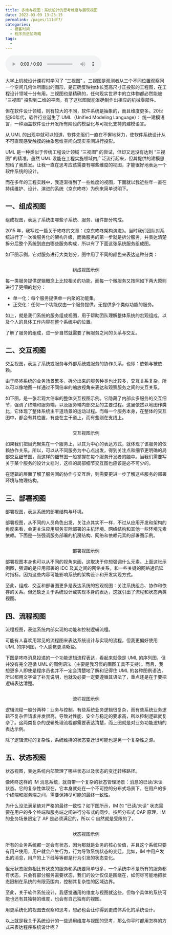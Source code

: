 ```yaml
---
title: 多维与视图：系统设计的思考维度与展现视图
date: 2022-03-09 13:23:15
permalink: /pages/111df7/
categories:
  - 极客时间
  - 程序员进阶攻略
tags:
  - 
---
```

<audio title="07.多维与视图：系统设计的思考维度与展现视图" src="https://static001.geekbang.org/resource/audio/8d/7d/8d1696933921b04510e2452330a9837d.mp3" controls="controls"></audio> 
<p>大学上机械设计课程时学习了 “三视图” 。三视图是观测者从三个不同位置观察同一个空间几何体所画出的图形，是正确反映物体长宽高尺寸正投影的工程图，在工程设计领域十分有用。三视图也是精确的，任何现实世界中的立体物都必然能被 “三视图” 投影到二维的平面，有了这张图就能准确制作出相应的机械零部件。</p>
<p>但在软件设计领域，则有较大的不同，软件系统是抽象的，而且维度更多。20世纪90年代，软件行业诞生了 UML（Unified Modeling Language）： 统一建模语言，一种涵盖软件设计开发所有阶段的模型化与可视化支持的建模语言。</p>
<p>从 UML 的出现中就可以知道，软件先驱们一直在不懈地努力，使软件系统设计从不可直观感受触摸的抽象思维空间向现实空间进行投影。</p>
<p>UML 是一种类似于传统工程设计领域 “三视图” 的尝试，但却又远没有达到 “三视图” 的精准。虽然 UML 没能在工程实施领域内广泛流行起来，但其提供的建模思想给了我启发。让我一直在思考应该需要有哪些维度的视图，才能很好地表达一个软件系统的设计。</p>
<p>而在多年的工程实践中，我逐渐得到了一些维度的视图，下面就以我近些年一直在持续维护、设计、演进的系统（京东咚咚）为例来简单说明下。</p>
<h2>一、组成视图</h2><!-- [[[read_end]]] -->
<p>组成视图，表达了系统由哪些子系统、服务、组件部分构成。</p>
<p>2015 年，我写过一篇关于咚咚的文章：《京东咚咚架构演进》。当时我们团队对系统进行了一次微服务化的架构升级，而微服务的第一步就是拆分服务，并表达清楚拆分后整个系统到底由哪些服务构成，所以有了下面这张系统服务组成图。</p>
<p>如下图示例，它对服务进行大类划分，图中用了不同的颜色来表达这种分类：</p>
<p><img src="https://static001.geekbang.org/resource/image/a0/d9/a075c277981b3e56c347dc05591f18d9.png" alt="" /></p>
<center><span class="reference">组成视图示例</span></center>
<p>每一类服务提供逻辑概念上比较相关的功能，而每一个微服务又按照如下两大原则进行了更细的划分：</p>
<ul>
<li>单一化：每个服务提供单一内聚的功能集。</li>
<li>正交化：任何一个功能仅由一个服务提供，无提供多个类似功能的服务。</li>
</ul>
<p>如上，就是我们系统的服务组成视图，用于帮助团队理解整体系统的宏观组成，以及个人的具体工作内容在整个系统中的位置。</p>
<p>了解了服务的组成，进一步自然就需要了解服务之间的关系与交互。</p>
<h2>二、交互视图</h2>
<p>交互视图，表达了系统或服务与外部系统或服务的协作关系，也即：依赖与被依赖。</p>
<p>由于咚咚系统的业务场景繁多，拆分出来的服务种类也比较多，交互关系复杂。所以可以像地图一样通过不同倍率的缩放视角来表达和观察服务之间的交互关系。</p>
<p>如下图，是一张宏观大倍率的整体交互视图示例。它隐藏了内部众多服务的交互细节，强调了终端和服务端，以及服务端内部交互的主要过程。这里依然以地图作类比，它体现了整体系统主干道场景的运动过程。而每一个服务本身，在整体的交互图中，都会有其位置，有些在主干道上，而有些则在支线上。</p>
<p><img src="https://static001.geekbang.org/resource/image/4b/f4/4bf63fcd735af78c2258c1ddd8cde0f4.png" alt="" /></p>
<center><span class="reference">交互视图示例</span></center>
<p>如果我们把目光聚焦在一个服务上，以其为中心的表达方式，就体现了该服务的依赖协作关系。所以，可以从不同服务为中心点出发，得到关注点和细节更明确的局部交互细节图，而这样的细节图一般掌握在每个服务开发者的脑中。当我们需要写关于某个服务的设计文档时，这样的局部细节交互图也应该是必不可少的。</p>
<p>在逻辑的层面了解了服务间的协作与交互后，则需要更进一步了解这些服务的部署环境与物理结构。</p>
<h2>三、部署视图</h2>
<p>部署视图，表达系统的部署结构与环境。</p>
<p>部署视图，从不同的人员角色出发，关注点其实不一样，不过从应用开发和架构的角度来看，会更关注应用服务实际部署的主机环境、网络结构和其他一些环境元素依赖。下面是一张强调服务部署的机房结构、网络和依赖元素的部署图示例。</p>
<p><img src="https://static001.geekbang.org/resource/image/90/c7/90a43e28e56c0a21af03f741c358bac7.png" alt="" /></p>
<center><span class="reference">部署视图示例</span></center>
<p>部署视图本身也可以从不同的视角来画，这取决于你想强调什么元素。上面这张示例图，强调的是应用部署的 IDC 及其之间的网络关系，和一些关键的网络通讯延时指标。因为这些内容可能影响系统的架构设计和开发实现方式。</p>
<p>至此，组成、交互和部署图更多是表达系统的宏观视图：关注系统组合、协作和依存的关系。但还缺乏关于系统设计或实现本身的表达，这就引出了流程和状态两类视图。</p>
<h2>四、流程视图</h2>
<p>流程视图，表达系统内部实现的功能和控制逻辑流程。</p>
<p>可能有人喜欢用常见的流程图来表达系统设计与实现的流程，但我更偏好使用 UML 的序列图，个人感觉更清晰些。</p>
<p>下图是咚咚消息投递的一个功能逻辑流程表达，看起来就像是 UML 的序列图，但并没有完全遵循 UML 的图例语法（主要是我习惯的画图工具不支持）。而且，我想更多人即使是程序员也并不一定会清楚地了解和记得住 UML 的各种图例语法，所以都用文字做了补充说明，也就没必要一定要遵循其语法了，重点还是在于要把逻辑表达清楚。</p>
<p><img src="https://static001.geekbang.org/resource/image/2b/2c/2b8ea4c772c314e3bb7b246501bea32c.png" alt="" /></p>
<center><span class="reference">流程视图示例</span></center>
<p>逻辑流程一般分两种：业务与控制。有些系统业务逻辑很复杂，而有些系统业务逻辑不复杂但请求并发很高，导致对性能、安全与稳定的要求高，所以控制逻辑就复杂了。这两类复杂的逻辑处理流程都需要表达清楚，而上图就是对业务功能逻辑的表达示例。</p>
<p>除了逻辑流程的复杂性，系统维持的状态变迁很可能也是另一个复杂性之源。</p>
<h2>五、状态视图</h2>
<p>状态视图，表达系统内部管理了哪些状态以及状态的变迁转移路径。</p>
<p>像咚咚这样的 IM 消息系统，就自带一个复杂的状态管理场景：消息的已读/未读状态。它的复杂性体现在，它本身就处在一个不可控的分布式场景下，在用户的多个终端和服务端之间，需要保持尽可能的最终一致性。</p>
<p>为什么没法满足绝对严格的最终一致性？如下图所示，IM 的 “已读/未读” 状态需要在用户的多个终端和服务端之间进行分布式的同步。按照分布式 CAP 原理，IM 的业务场景限定了 AP 是必须满足的，所以 C 自然就是受限的了。</p>
<p><img src="https://static001.geekbang.org/resource/image/6b/c3/6bbb1c9be59fcd472efd77d89cb057c3.png" alt="" /></p>
<center><span class="reference">状态视图示例</span></center>
<p>所有的业务系统都一定会有状态，因为那就是业务的核心价值，并且这个系统只要有用户使用，用户就会产生行为，行为导致系统状态的变迁。比如，IM 中用户发出的消息，用户的上下线等等都是行为引发的状态变化。</p>
<p>但无状态服务相比有状态的服务和系统要简单很多，一个系统中不是所有的服务都有状态，只会有部分服务需要状态，我们的设计仅仅是围绕在，如何尽可能地把状态限制在系统的有限范围内，控制其复杂性的区域边界。</p>
<p>至此，关于软件系统设计，我感觉通用的维度与视图就这些，但每个具体的系统可能也还有其独特的维度，也会有自己独有的视图。</p>
<p>用更系统化的视图去观察和思考，想必也会让你得到更成体系化的系统设计。</p>
<p>以上就是我关于系统设计的一些通用维度与视图的思考，那么你平时都用怎样的方式来表达程序系统设计呢？</p>
<p></p>
